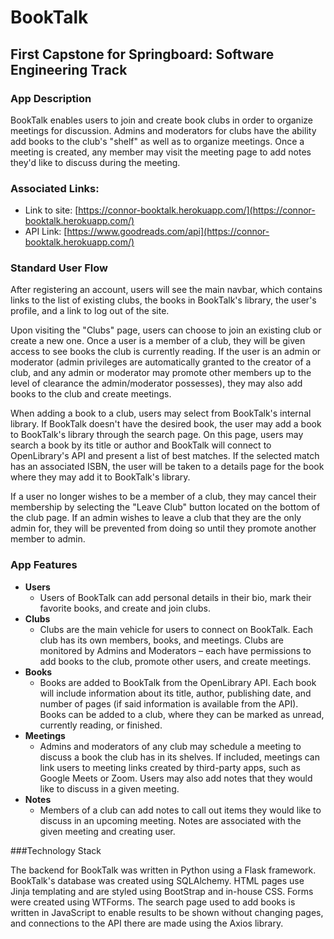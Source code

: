 # BookTalk
## First Capstone for Springboard: Software Engineering Track

### App Description

BookTalk enables users to join and create book clubs in order to organize meetings for discussion. Admins and moderators for clubs have the ability add books to the club's "shelf" as well as to organize meetings. Once a meeting is created, any member may visit the meeting page to add notes they'd like to discuss during the meeting.

### Associated Links:

* Link to site: [https://connor-booktalk.herokuapp.com/](https://connor-booktalk.herokuapp.com/)
* API Link: [https://www.goodreads.com/api](https://connor-booktalk.herokuapp.com/)

### Standard User Flow

After registering an account, users will see the main navbar, which contains links to the list of existing clubs, the books in BookTalk's library, the user's profile, and a link to log out of the site. 

Upon visiting the "Clubs" page, users can choose to join an existing club or create a new one. Once a user is a member of a club, they will be given access to see books the club is currently reading. If the user is an admin or moderator (admin privileges are automatically granted to the creator of a club, and any admin or moderator may promote other members up to the level of clearance the admin/moderator possesses), they may also add books to the club and create meetings. 

When adding a book to a club, users may select from BookTalk's internal library. If BookTalk doesn't have the desired book, the user may add a book to BookTalk's library through the search page. On this page, users may search a book by its title or author and BookTalk will connect to OpenLibrary's API and present a list of best matches. If the selected match has an associated ISBN, the user will be taken to a details page for the book where they may add it to BookTalk's library.

If a user no longer wishes to be a member of a club, they may cancel their membership by selecting the "Leave Club" button located on the bottom of the club page. If an admin wishes to leave a club that they are the only admin for, they will be prevented from doing so until they promote another member to admin. 


### App Features
* **Users**
	* Users of BookTalk can add personal details in their bio, mark their favorite books, and create and join clubs.
* **Clubs**
	* Clubs are the main vehicle for users to connect on BookTalk. Each club has its own members, books, and meetings. Clubs are monitored by Admins and Moderators – each have permissions to add books to the club, promote other users, and create meetings.
* **Books**
	* Books are added to BookTalk from the OpenLibrary API. Each book will include information about its title, author, publishing date, and number of pages (if said information is available from the API). Books can be added to a club, where they can be marked as unread, currently reading, or finished. 
* **Meetings**
	* Admins and moderators of any club may schedule a meeting to discuss a book the club has in its shelves. If included, meetings can link users to meeting links created by third-party apps, such as Google Meets or Zoom. Users may also add notes that they would like to discuss in a given meeting.
* **Notes**
	* Members of a club can add notes to call out items they would like to discuss in an upcoming meeting. Notes are associated with the given meeting and creating user. 

###Technology Stack

The backend for BookTalk was written in Python using a Flask framework. BookTalk's database was created using SQLAlchemy. HTML pages use Jinja templating and are styled using BootStrap and in-house CSS. Forms were created using WTForms. The search page used to add books is written in JavaScript to enable results to be shown without changing pages, and connections to the API there are made using the Axios library. 



